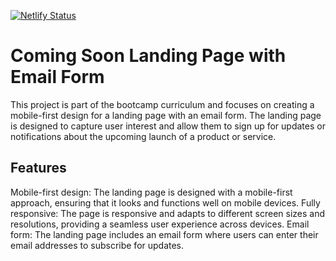 [![Netlify Status](https://api.netlify.com/api/v1/badges/a57d8156-c1e8-452e-8231-fb4002178f8b/deploy-status)](https://app.netlify.com/sites/comingsoonv22023/deploys)
# Coming Soon Landing Page with Email Form



This project is part of the bootcamp curriculum and focuses on creating a mobile-first design for a landing page with an email form. The landing page is designed to capture user interest and allow them to sign up for updates or notifications about the upcoming launch of a product or service.

## Features

Mobile-first design: The landing page is designed with a mobile-first approach, ensuring that it looks and functions well on mobile devices.
Fully responsive: The page is responsive and adapts to different screen sizes and resolutions, providing a seamless user experience across devices.
Email form: The landing page includes an email form where users can enter their email addresses to subscribe for updates. 
